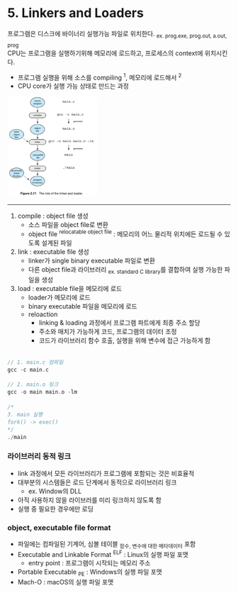 # 5. Linkers and Loaders

프로그램은 디스크에 바이너리 실행가능 파일로 위치한다. <sub>ex. prog.exe, prog.out, a.out, prog</sub>  
CPU는 프로그램을 실행하기위해 메모리에 로드하고, 프로세스의 context에 위치시킨다.

- 프로그램 실행을 위해 소스를 compiling <sup>1</sup>, 메모리에 로드해서 <sup>2</sup>
- CPU core가 실행 가능 상태로 만드는 과정

<img src="img.png"  width="40%"/>

--- 

1. compile : object file 생성
    - 소스 파일을 object file로 변환
    - object file <sup>relocatable object file</sup> : 메모리의 어느 물리적 위치에든 로드될 수 있도록 설계된 파일
2. link : executable file 생성
    - linker가 single binary executable 파일로 변환
    - 다른 object file과 라이브러리 <sub>ex. standard C library</sub>를 결합하여 실행 가능한 파일을 생성
3. load : executable file을 메모리에 로드
    - loader가 메모리에 로드
    - binary executable 파일을 메모리에 로드
    - reloaction
        - linking & loading 과정에서 프로그램 파트에게 최종 주소 할당
        - 주소와 매치가 가능하게 코드, 프로그램의 데이터 조정
        - 코드가 라이브러리 함수 호출, 실행을 위해 변수에 접근 가능하게 함

```c

// 1. main.c 컴파일
gcc -c main.c

// 2. main.o 링크
gcc -o main main.o -lm

/* 
3. main 실행
fork() -> exec()
*/
./main
```

### 라이브러리 동적 링크

- link 과정에서 모든 라이브러리가 프로그램에 포함되는 것은 비효율적
- 대부분의 시스템들은 로드 단계에서 동적으로 라이브러리 링크
    - ex. Window의 DLL
- 아직 사용하지 않을 라이브러를 미리 링크하지 않도록 함
- 실행 중 필요한 경우에만 로딩

### object, executable file format

- 파일에는 컴파일된 기계어, 심볼 테이블 <sub>함수, 변수에 대한 메타데이터</sub> 포함
- Executable and Linkable Format <sup>ELF</sup> : Linux의 실행 파일 포맷
    - entry point : 프로그램이 시작되는 메모리 주소
- Portable Executable <sub>PE</sub> : Windows의 실행 파일 포맷
- Mach-O : macOS의 실행 파일 포맷